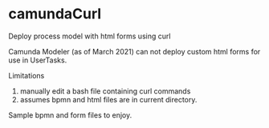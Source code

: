 # camundaCurl
Deploy process model with html forms using curl

Camunda Modeler (as of March 2021) can not deploy custom html forms for use in UserTasks.

Limitations
1. manually edit a bash file containing curl commands
2. assumes bpmn and html files are in current directory.

Sample bpmn and form files to enjoy.
